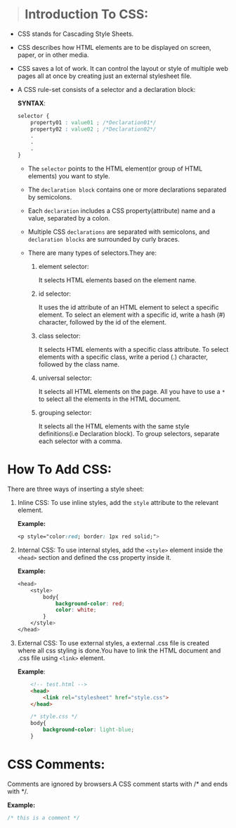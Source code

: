 > # Introduction To CSS:

- CSS stands for Cascading Style Sheets.
- CSS describes how HTML elements are to be displayed on screen, paper, or in other media.

- CSS saves a lot of work. It can control the layout or style of multiple web pages all at once by creating just an external stylesheet file.

- A CSS rule-set consists of a selector and a declaration block:

     __SYNTAX__:
    ```css
    selector {
        property01 : value01 ; /*Declaration01*/
        property02 : value02 ; /*Declaration02*/
        .
        .
        .
    }
    ```

    - The `selector` points to the HTML element(or group of HTML elements) you want to style.

    - The `declaration block` contains one or more declarations separated by semicolons.

    - Each `declaration` includes a CSS property(attribute) name and a value, separated by a colon.

    - Multiple CSS `declarations` are separated with semicolons, and `declaration blocks` are surrounded by curly braces.

    - There are many types of selectors.They are:

        1. element selector:
            
            It selects HTML elements based on the element name.
            
        2. id selector:

            It uses the id attribute of an HTML element to select a specific element. To select an element with a specific id, write a hash (#) character, followed by the id of the element.

        3. class selector:

            It selects HTML elements with a specific class attribute. To select elements with a specific class, write a period (.) character, followed by the class name.

        4. universal selector:

            It selects all HTML elements on the page. All you have to use a `*` to select all the elements in the HTML document.

        5. grouping selector:

            It selects all the HTML elements with the same style definitions(i.e Declaration block). To group selectors, separate each selector with a comma.

# How To Add CSS:

There are three ways of inserting a style sheet:

1. Inline CSS:
    To use inline styles, add the `style` attribute to the relevant element.

    __Example:__
    ```css
    <p style="color:red; border: 1px red solid;">
    ```

2. Internal CSS:
    To use internal styles, add the `<style>` element inside the `<head>` section and defined the css property inside it.

    __Example:__
    ```css
    <head>
        <style>
            body{
                background-color: red;
                color: white;
            }
        </style>
    </head>
    ```

3. External CSS:
    To use external styles, a external .css file is created where all css styling is done.You have to link the HTML document and .css file using `<link>` element.

    __Example__:
    ```html
        <!-- test.html -->
        <head>
            <link rel="stylesheet" href="style.css">
        </head>
    ```

    ```css
        /* style.css */
        body{
            background-color: light-blue;
        }
    ```
# CSS Comments:

Comments are ignored by browsers.A CSS comment starts with /* and ends with */.

__Example:__
```css
/* this is a comment */
```

